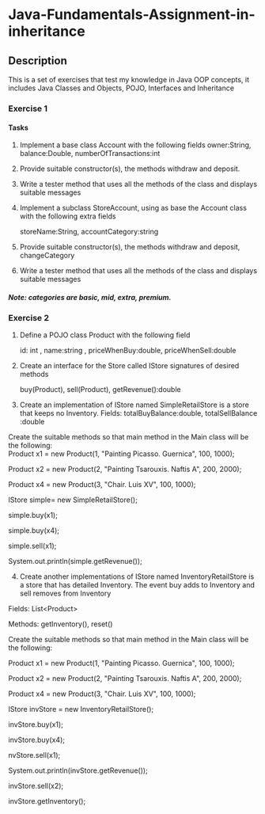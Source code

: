 # Java-Fundamentals-Assignment-in-inheritance

## Description
This is a set of exercises that test my knowledge in Java OOP concepts, it includes Java Classes and Objects, POJO, Interfaces and Inheritance

### Exercise 1
#### Tasks

1.	Implement a base class Account with the following fields owner:String, balance:Double, numberOfTransactions:int

2.	Provide suitable constructor(s), the methods withdraw and deposit.

3.	Write a tester method that uses all the methods of the class and displays suitable messages

4. Implement a subclass StoreAccount, using as base the Account class with the following extra fields

    storeName:String, accountCategory:string
    
5. Provide suitable constructor(s), the methods withdraw and deposit, changeCategory

6. Write a tester method that uses all the methods of the class
and displays suitable messages

##### Note: categories are basic, mid,  extra, premium.

### Exercise 2

1. Define a POJO class Product with the following field

   id: int , name:string , priceWhenBuy:double, priceWhenSell:double

2. Create an interface for the Store called IStore signatures of desired methods

   buy(Product), sell(Product), getRevenue():double
   
3. Create an implementation of IStore named SimpleRetailStore
  is a store that keeps no Inventory. Fields:
  totalBuyBalance:double, totalSellBalance :double
   
 Create the suitable methods so that main method in the Main class will be the following:  
 Product x1 = new Product(1, "Painting Picasso. Guernica", 100, 1000);
 
 Product x2 = new Product(2, "Painting Tsarouxis. Naftis A", 200, 2000);
 
 Product x4 = new Product(3, "Chair. Luis XV", 100, 1000);
 
 IStore simple= new SimpleRetailStore();
 
 simple.buy(x1);
 
 simple.buy(x4);
 
 simple.sell(x1);
 
 System.out.println(simple.getRevenue());
 
 4. Create another implementations of IStore named InventoryRetailStore is a
    store that has detailed Inventory. The event buy adds to Inventory and sell removes from Inventory
    
Fields: List\<Product>

Methods: getInventory(), reset()

Create the suitable methods so that main method in the Main class will be the following:

Product x1 = new Product(1, "Painting Picasso. Guernica", 100, 1000);

Product x2 = new Product(2, "Painting Tsarouxis. Naftis A", 200, 2000);

Product x4 = new Product(3, "Chair. Luis XV", 100, 1000);

IStore invStore = new InventoryRetailStore();
 
invStore.buy(x1);

invStore.buy(x4);

nvStore.sell(x1);

System.out.println(invStore.getRevenue());

invStore.sell(x2);

invStore.getInventory();


   
